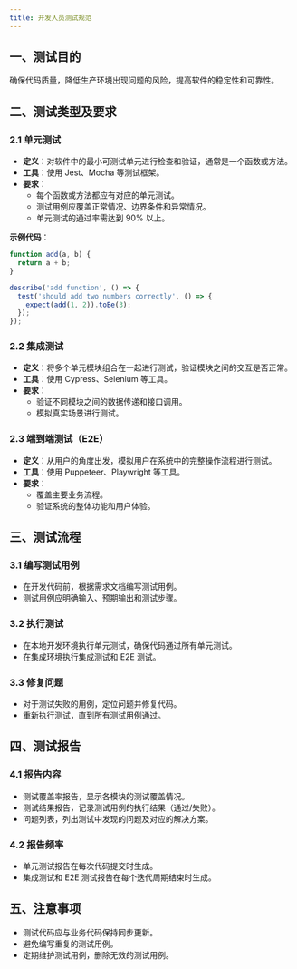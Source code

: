 ```yaml
---
title: 开发人员测试规范
---
```


## 一、测试目的
确保代码质量，降低生产环境出现问题的风险，提高软件的稳定性和可靠性。

## 二、测试类型及要求
### 2.1 单元测试
- **定义**：对软件中的最小可测试单元进行检查和验证，通常是一个函数或方法。
- **工具**：使用 Jest、Mocha 等测试框架。
- **要求**：
  - 每个函数或方法都应有对应的单元测试。
  - 测试用例应覆盖正常情况、边界条件和异常情况。
  - 单元测试的通过率需达到 90% 以上。

**示例代码**：
```javascript
function add(a, b) {
  return a + b;
}

describe('add function', () => {
  test('should add two numbers correctly', () => {
    expect(add(1, 2)).toBe(3);
  });
});
```

### 2.2 集成测试
- **定义**：将多个单元模块组合在一起进行测试，验证模块之间的交互是否正常。
- **工具**：使用 Cypress、Selenium 等工具。
- **要求**：
  - 验证不同模块之间的数据传递和接口调用。
  - 模拟真实场景进行测试。

### 2.3 端到端测试（E2E）
- **定义**：从用户的角度出发，模拟用户在系统中的完整操作流程进行测试。
- **工具**：使用 Puppeteer、Playwright 等工具。
- **要求**：
  - 覆盖主要业务流程。
  - 验证系统的整体功能和用户体验。

## 三、测试流程
### 3.1 编写测试用例
- 在开发代码前，根据需求文档编写测试用例。
- 测试用例应明确输入、预期输出和测试步骤。

### 3.2 执行测试
- 在本地开发环境执行单元测试，确保代码通过所有单元测试。
- 在集成环境执行集成测试和 E2E 测试。

### 3.3 修复问题
- 对于测试失败的用例，定位问题并修复代码。
- 重新执行测试，直到所有测试用例通过。

## 四、测试报告
### 4.1 报告内容
- 测试覆盖率报告，显示各模块的测试覆盖情况。
- 测试结果报告，记录测试用例的执行结果（通过/失败）。
- 问题列表，列出测试中发现的问题及对应的解决方案。

### 4.2 报告频率
- 单元测试报告在每次代码提交时生成。
- 集成测试和 E2E 测试报告在每个迭代周期结束时生成。

## 五、注意事项
- 测试代码应与业务代码保持同步更新。
- 避免编写重复的测试用例。
- 定期维护测试用例，删除无效的测试用例。